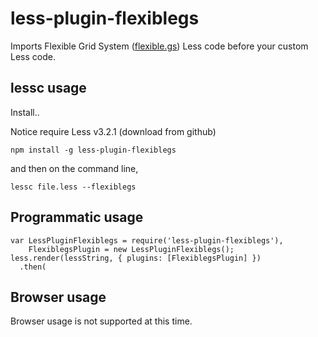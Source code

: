 less-plugin-flexiblegs
========================

Imports Flexible Grid System ([flexible.gs](http://flexible.gs/)) Less code before your custom Less code.

## lessc usage

Install..

Notice require Less v3.2.1 (download from github)

```
npm install -g less-plugin-flexiblegs
```

and then on the command line,

```
lessc file.less --flexiblegs
```


## Programmatic usage

```
var LessPluginFlexiblegs = require('less-plugin-flexiblegs'),
    FlexiblegsPlugin = new LessPluginFlexiblegs();
less.render(lessString, { plugins: [FlexiblegsPlugin] })
  .then(
```

## Browser usage

Browser usage is not supported at this time.
